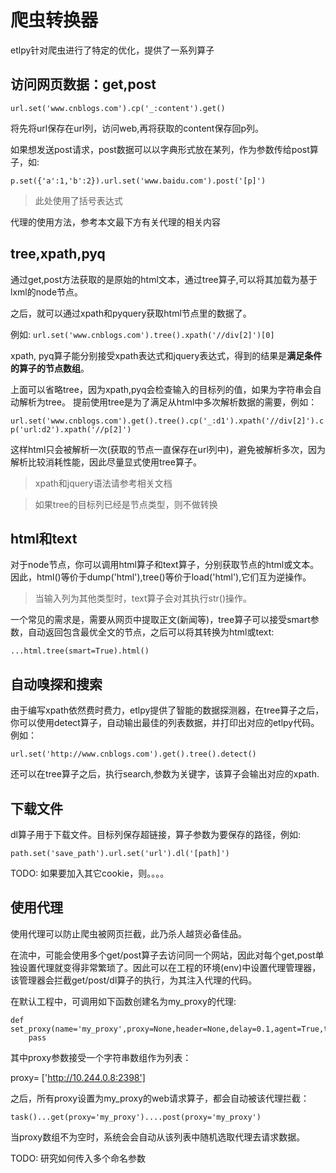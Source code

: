 # 爬虫转换器

etlpy针对爬虫进行了特定的优化，提供了一系列算子

## 访问网页数据：get,post

`url.set('www.cnblogs.com').cp('_:content').get()`

将先将url保存在url列，访问web,再将获取的content保存回p列。

如果想发送post请求，post数据可以以字典形式放在某列，作为参数传给post算子，如:

`p.set({'a':1,'b':2}).url.set('www.baidu.com').post('[p]')`

> 此处使用了括号表达式

代理的使用方法，参考本文最下方有关代理的相关内容


## tree,xpath,pyq

通过get,post方法获取的是原始的html文本，通过tree算子,可以将其加载为基于lxml的node节点。

之后，就可以通过xpath和pyquery获取html节点里的数据了。

例如: `url.set('www.cnblogs.com').tree().xpath('//div[2]')[0]`

xpath, pyq算子能分别接受xpath表达式和jquery表达式，得到的结果是**满足条件的算子的节点数组**。

上面可以省略tree，因为xpath,pyq会检查输入的目标列的值，如果为字符串会自动解析为tree。 提前使用tree是为了满足从html中多次解析数据的需要，例如：

`url.set('www.cnblogs.com').get().tree().cp('_:d1').xpath('//div[2]').cp('url:d2').xpath('//p[2]')`

这样html只会被解析一次(获取的节点一直保存在url列中)，避免被解析多次，因为解析比较消耗性能，因此尽量显式使用tree算子。


> xpath和jquery语法请参考相关文档

> 如果tree的目标列已经是节点类型，则不做转换


## html和text

对于node节点，你可以调用html算子和text算子，分别获取节点的html或文本。因此，html()等价于dump('html'),tree()等价于load('html'),它们互为逆操作。

> 当输入列为其他类型时，text算子会对其执行str()操作。

一个常见的需求是，需要从网页中提取正文(新闻等)，tree算子可以接受smart参数，自动返回包含最优全文的节点，之后可以将其转换为html或text:

`...html.tree(smart=True).html()`



## 自动嗅探和搜索

由于编写xpath依然费时费力，etlpy提供了智能的数据探测器，在tree算子之后，你可以使用detect算子，自动输出最佳的列表数据，并打印出对应的etlpy代码。例如：

`url.set('http://www.cnblogs.com').get().tree().detect()`

还可以在tree算子之后，执行search,参数为关键字，该算子会输出对应的xpath.

## 下载文件

dl算子用于下载文件。目标列保存超链接，算子参数为要保存的路径，例如:

`path.set('save_path').url.set('url').dl('[path]')`

TODO: 如果要加入其它cookie，则。。。。



## 使用代理

使用代理可以防止爬虫被网页拦截，此乃杀人越货必备佳品。

在流中，可能会使用多个get/post算子去访问同一个网站，因此对每个get,post单独设置代理就变得非常繁琐了。因此可以在工程的环境(env)中设置代理管理器，该管理器会拦截get/post/dl算子的执行，为其注入代理的代码。

在默认工程中，可调用如下函数创建名为my_proxy的代理:

```
def set_proxy(name='my_proxy',proxy=None,header=None,delay=0.1,agent=True,timeout=20,allow_local=True):
    pass
```
其中proxy参数接受一个字符串数组作为列表：

proxy= ['http://10.244.0.8:2398']

之后，所有proxy设置为my_proxy的web请求算子，都会自动被该代理拦截：

`task()...get(proxy='my_proxy')....post(proxy='my_proxy')`

当proxy数组不为空时，系统会会自动从该列表中随机选取代理去请求数据。

TODO: 研究如何传入多个命名参数

